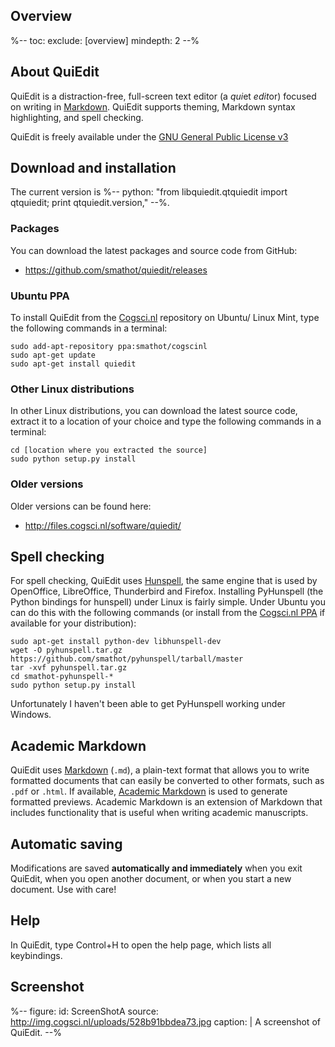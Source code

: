 ## Overview

%--
toc:
 exclude: [overview]
 mindepth: 2
--%

## About QuiEdit

QuiEdit is a distraction-free, full-screen text editor (a *qui*et *edit*or) focused on writing in [Markdown]. QuiEdit supports theming, Markdown syntax highlighting, and spell checking.

QuiEdit is freely available under the [GNU General Public License v3][gpl]

## Download and installation

The current version is %-- python: "from libquiedit.qtquiedit import qtquiedit; print qtquiedit.version," --%.

### Packages

You can download the latest packages and source code from GitHub:

- <https://github.com/smathot/quiedit/releases>

### Ubuntu PPA

To install QuiEdit from the [Cogsci.nl] repository on Ubuntu/ Linux Mint, type the following commands in a terminal:

	sudo add-apt-repository ppa:smathot/cogscinl
	sudo apt-get update
	sudo apt-get install quiedit

### Other Linux distributions

In other Linux distributions, you can download the latest source code, extract it to a location of your choice and type the following commands in a terminal:

	cd [location where you extracted the source]
	sudo python setup.py install

### Older versions

Older versions can be found here:

- <http://files.cogsci.nl/software/quiedit/>

## Spell checking

For spell checking, QuiEdit uses [Hunspell], the same engine that is used by OpenOffice, LibreOffice, Thunderbird and Firefox. Installing PyHunspell (the Python bindings for hunspell) under Linux is fairly simple. Under Ubuntu you can do this with the following commands (or install from the [Cogsci.nl PPA][ppa] if available for your distribution):

	sudo apt-get install python-dev libhunspell-dev
	wget -O pyhunspell.tar.gz https://github.com/smathot/pyhunspell/tarball/master
	tar -xvf pyhunspell.tar.gz
	cd smathot-pyhunspell-*
	sudo python setup.py install

Unfortunately I haven't been able to get PyHunspell working under Windows.

## Academic Markdown

QuiEdit uses [Markdown] (`.md`), a plain-text format that allows you to write formatted documents that can easily be converted to other formats, such as `.pdf` or `.html`. If available, [Academic Markdown] is used to generate formatted previews. Academic Markdown is an extension of Markdown that includes functionality that is useful when writing academic manuscripts.

## Automatic saving

Modifications are saved __automatically and immediately__ when you exit QuiEdit, when you open another document, or when you start a new document. Use with care!

## Help

In QuiEdit, type Control+H to open the help page, which lists all keybindings.

## Screenshot

%--
figure:
 id: ScreenShotA
 source: http://img.cogsci.nl/uploads/528b91bbdea73.jpg
 caption: |
  A screenshot of QuiEdit.
--%

[markdown]: http://daringfireball.net/projects/markdown/syntax
[gpl]: http://www.gnu.org/copyleft/gpl.html
[archive]: http://files.cogsci.nl/software/quiedit/
[hunspell]: http://hunspell.sourceforge.net/
[academic markdown]: https://github.com/smathot/academicmarkdown
[ppa]: https://launchpad.net/~smathot/+archive/cogscinl
[github]: https://github.com/smathot/quiedit
[win-exe]: http://files.cogsci.nl/software/quiedit/quiedit_0.3.0-win32-1.exe
[win-zip]: http://files.cogsci.nl/software/quiedit/quiedit_0.3.0-win32-1.zip
[cogsci.nl]: www.cogsci.nl/

